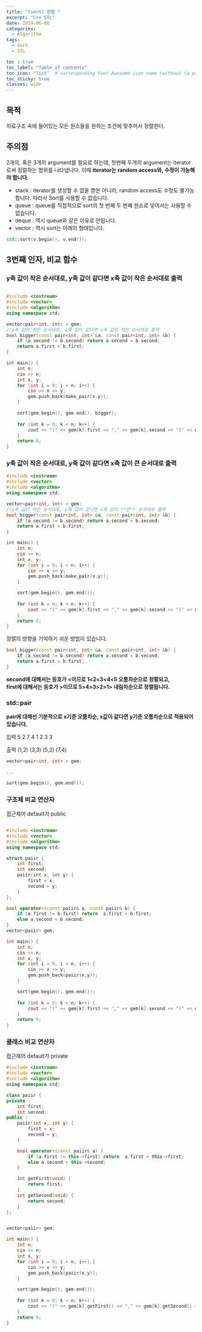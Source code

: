 ```yaml
---
title: "[sort] 정렬 "
excerpt: "C++ STL"
date: 2019-06-08
categories:
  - Algorithm
tags:
  - Sort
  - STL

toc : true
toc_label: "Table of contents"
toc_icon: "list"  # corresponding Font Awesome icon name (without fa prefix)
toc_sticky: true
classes: wide  
---
```


## 목적

자료구조 속에 들어있는 모든 원소들을 원하는 조건에 맞추어서 정렬한다.

## 주의점

2개의, 혹은 3개의 argument를 필요로 하는데, 첫번째 두개의 argument는 iterator로써 정렬하는 범위를 나타냅니다.
이때 **iterator는 random access와, 수정이 가능해야 합니다.** 

- stack :  iterator를 생성할 수 없을 뿐만 아니라, random access도 수정도 불가능합니다. 따라서 Sort를 사용할 수 없습니다.
- queue : queue를 직접적으로 sort의 첫 번째 두 번쨰 원소로 넣어서는 사용할 수 없습니다.
- deque : 역시 queue와 같은 이유로 안됩니다. 
- vector : 역시 sort는 아래의 형태입니다. 

```cpp
std::sort(v.begin(), v.end());
```

## 3번째 인자, 비교 함수

### y축 값이 작은 순서대로, y축 값이 같다면 x축 값이 작은 순서대로 출력

```cpp

#include <iostream>
#include <vector>
#include <algorithm>
using namespace std;

vector<pair<int, int> > gem;
//y축 값이 작은 순서대로, y축 값이 같다면 x축 값이 작은 순서대로 출력
bool bigger(const pair<int, int> &a, const pair<int, int> &b) {
	if (a.second != b.second) return a.second < b.second;
	return a.first < b.first;
}

int main() {
	int n;
	cin >> n;
	int x, y;
	for (int i = 0; i < n; i++) {
		cin >> x >> y;
		gem.push_back(make_pair(x,y));
	}

	sort(gem.begin(), gem.end(), bigger);
	
	for (int k = 0; k < n; k++) {
		cout << "(" << gem[k].first << "," << gem[k].second << ")" << endl;
	}
	return 0;
}
```

### y축 값이 작은 순서대로, y축 값이 같다면 x축 값이 **큰** 순서대로 출력

```cpp
#include <iostream>
#include <vector>
#include <algorithm>
using namespace std;

vector<pair<int, int> > gem;
//y축 값이 작은 순서대로, y축 값이 같다면 x축 값이 **큰** 순서대로 출력
bool bigger(const pair<int, int> &a, const pair<int, int> &b) {
	if (a.second != b.second) return a.second < b.second;
	return a.first > b.first;
}

int main() {
	int n;
	cin >> n;
	int x, y;
	for (int i = 0; i < n; i++) {
		cin >> x >> y;
		gem.push_back(make_pair(x,y));
	}

	sort(gem.begin(), gem.end());
	
	for (int k = 0; k < n; k++) {
		cout << "(" << gem[k].first << "," << gem[k].second << ")" << endl;
	}
	return 0;
}
```

정렬의 방향을 기억하기 쉬운 방법이 있습니다. 

```cpp
bool bigger(const pair<int, int> &a, const pair<int, int> &b) {
	if (a.second != b.second) return a.second < b.second;
	return a.first > b.first;
}
```

**second에 대해서는 등호가 <이므로 1<2<3<4<5 오름차순으로 정렬되고,**  
**first에 대해서는 등호가 >이므로 5>4>3>2>1> 내림차순으로 정렬됩니다.**

### std::pair

**pair에 대해선 기본적으로 x기준 오름차순, x값이 같다면 y기준 오름차순으로 적용되어 있습니다.**

입력 
5 2
7 4
1 2
3 3

출력
(1,2)
(3,3)
(5,2)
(7,4)

```cpp
vector<pair<int, int> > gem;

...

sort(gem.begin(), gem.end());
```

### 구조체 비교 연산자

접근제어 default가 public

```cpp

#include <iostream>
#include <vector>
#include <algorithm>
using namespace std;

struct paiir {
	int first;
	int second;
	paiir(int x, int y) {
		first = x;
		second = y;
	}
};

bool operator<(const paiir& a, const paiir& b) {
	if (a.first != b.first) return  a.first < b.first;
	else a.second < b.second;
}
vector<paiir> gem;

int main() {
	int n;
	cin >> n;
	int x, y;
	for (int i = 0; i < n; i++) {
		cin >> x >> y;
		gem.push_back(paiir(x,y));
	}

	sort(gem.begin(), gem.end());
	
	for (int k = 0; k < n; k++) {
		cout << "(" << gem[k].first << "," << gem[k].second << ")" << endl;
	}
	return 0;
}

```

### 클래스 비교 연산자

접근제어 default가 private

```cpp
#include <iostream>
#include <vector>
#include <algorithm>
using namespace std;

class paiir {
private :
	int first;
	int second;
public :
	paiir(int x, int y) {
		first = x;
		second = y;
	}

	bool operator<(const paiir& a) {
		if (a.first != this->first) return  a.first < this->first;
		else a.second < this->second;
	}

	int getFirst(void) {
		return first;
	}
	int getSecond(void) {
		return second;
	}
};


vector<paiir> gem;

int main() {
	int n;
	cin >> n;
	int x, y;
	for (int i = 0; i < n; i++) {
		cin >> x >> y;
		gem.push_back(paiir(x,y));
	}

	sort(gem.begin(), gem.end());
	
	for (int k = 0; k < n; k++) {
		cout << "(" << gem[k].getFirst() << "," << gem[k].getSecond() << ")" << endl;
	}
	return 0;
}

```
